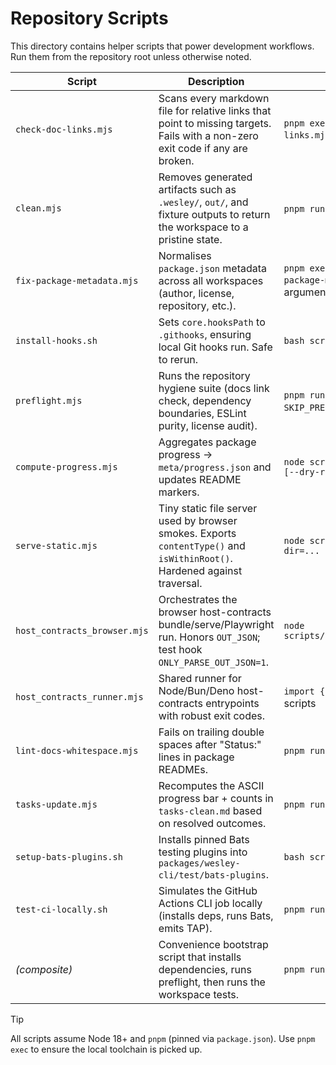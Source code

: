 # Repository Scripts

This directory contains helper scripts that power development workflows. Run them from the repository root unless otherwise noted.

| Script | Description | Usage |
| --- | --- | --- |
| `check-doc-links.mjs` | Scans every markdown file for relative links that point to missing targets. Fails with a non-zero exit code if any are broken. | `pnpm exec node scripts/check-doc-links.mjs` (no arguments) |
| `clean.mjs` | Removes generated artifacts such as `.wesley/`, `out/`, and fixture outputs to return the workspace to a pristine state. | `pnpm run clean` (no arguments) |
| `fix-package-metadata.mjs` | Normalises `package.json` metadata across all workspaces (author, license, repository, etc.). | `pnpm exec node scripts/fix-package-metadata.mjs` (no arguments) |
| `install-hooks.sh` | Sets `core.hooksPath` to `.githooks`, ensuring local Git hooks run. Safe to rerun. | `bash scripts/install-hooks.sh` |
| `preflight.mjs` | Runs the repository hygiene suite (docs link check, dependency boundaries, ESLint purity, license audit). | `pnpm run preflight` – respects `SKIP_PREFLIGHT=1` to bypass |
| `compute-progress.mjs` | Aggregates package progress → `meta/progress.json` and updates README markers. | `node scripts/compute-progress.mjs [--dry-run]` |
| `serve-static.mjs` | Tiny static file server used by browser smokes. Exports `contentType()` and `isWithinRoot()`. Hardened against traversal. | `node scripts/serve-static.mjs --dir=... --port=8787` |
| `host_contracts_browser.mjs` | Orchestrates the browser host-contracts bundle/serve/Playwright run. Honors `OUT_JSON`; test hook `ONLY_PARSE_OUT_JSON=1`. | `node scripts/host_contracts_browser.mjs` |
| `host_contracts_runner.mjs` | Shared runner for Node/Bun/Deno host-contracts entrypoints with robust exit codes. | `import { runAndReport }` from entry scripts |
| `lint-docs-whitespace.mjs` | Fails on trailing double spaces after "Status:" lines in package READMEs. | `pnpm run lint:docs-whitespace` |
| `tasks-update.mjs` | Recomputes the ASCII progress bar + counts in `tasks-clean.md` based on resolved outcomes. | `pnpm run tasks:update` |
| `setup-bats-plugins.sh` | Installs pinned Bats testing plugins into `packages/wesley-cli/test/bats-plugins`. | `bash scripts/setup-bats-plugins.sh` |
| `test-ci-locally.sh` | Simulates the GitHub Actions CLI job locally (installs deps, runs Bats, emits TAP). | `pnpm run test:ci:local` |
| _(composite)_ | Convenience bootstrap script that installs dependencies, runs preflight, then runs the workspace tests. | `pnpm run bootstrap` |

> [!tip]
> All scripts assume Node 18+ and `pnpm` (pinned via `package.json`). Use `pnpm exec` to ensure the local toolchain is picked up.
